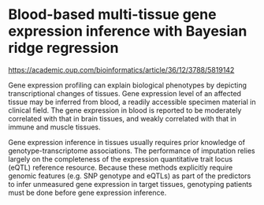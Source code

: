 # Blood-based multi-tissue gene expression inference with Bayesian ridge regression
https://academic.oup.com/bioinformatics/article/36/12/3788/5819142

Gene expression profiling can explain biological phenotypes by depicting transcriptional changes of tissues. Gene expression level of an affected tissue may be inferred from blood, a readily accessible specimen material in clinical field. The gene expression in blood is reported to be moderately correlated with that in brain tissues, and weakly correlated with that in immune and muscle tissues.

Gene expression inference in tissues usually requires prior knowledge of genotype-transcriptome associations. The performance of imputation relies largely on the completeness of the expression quantitative trait locus (eQTL) reference resource. Because these methods explicitly require genomic features (e.g. SNP genotype and eQTLs) as part of the predictors to infer unmeasured gene expression in target tissues, genotyping patients must be done before gene expression inference.